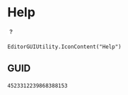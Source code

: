 # Help
![](/img/Help.png)

``` CSharp
EditorGUIUtility.IconContent("Help")
```
## GUID
```
4523312239868388153
```

